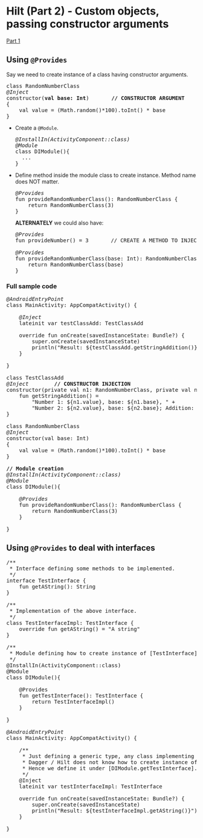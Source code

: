 # Hilt (Part 2) - Custom objects, passing constructor arguments

[Part 1](part-1.md)  

## Using `@Provides`

Say we need to create instance of a class having constructor arguments.
<pre>
class RandomNumberClass
<i>@Inject</i>
constructor(<b>val base: Int</b>)       <b>// CONSTRUCTOR ARGUMENT</b>
{
    val value = (Math.random()*100).toInt() * base
}
</pre>

- Create a `@Module`.
  <pre>
  <i>@InstallIn(ActivityComponent::class)</i>
  <i>@Module</i>
  class DIModule(){
    ...
  }
  </pre>
- Define method inside the module class to create instance. Method name does NOT matter.
  <pre>
  <i>@Provides</i>
  fun provideRandomNumberClass(): RandomNumberClass {
      return RandomNumberClass(3)
  }
  </pre>
  <b>ALTERNATELY</b> we could also have:
  <pre>
  <i>@Provides</i>
  fun provideNumber() = 3       // CREATE A METHOD TO INJECT AN ARGUMENT IN THE NEXT METHOD
  
  <i>@Provides</i>
  fun provideRandomNumberClass(base: Int): RandomNumberClass {  // ARGUMENT VALUE COMES FROM provideNumber()
      return RandomNumberClass(base)
  }
  </pre>

### Full sample code
<pre>
<i>@AndroidEntryPoint</i>
class MainActivity: AppCompatActivity() {

    <i>@Inject</i>
    lateinit var testClassAdd: TestClassAdd

    override fun onCreate(savedInstanceState: Bundle?) {
        super.onCreate(savedInstanceState)
        println("Result: ${testClassAdd.getStringAddition()}")
    }

}

class TestClassAdd
<i>@Inject</i>        <b>// CONSTRUCTOR INJECTION</b>
constructor(private val n1: RandomNumberClass, private val n2: RandomNumberClass){
    fun getStringAddition() =
        "Number 1: ${n1.value}, base: ${n1.base}, " +
        "Number 2: ${n2.value}, base: ${n2.base}; Addition: ${n1.value + n2.value}"
}

class RandomNumberClass
<i>@Inject</i>
constructor(val base: Int)
{
    val value = (Math.random()*100).toInt() * base
}

<b>// Module creation</b>
<i>@InstallIn(ActivityComponent::class)</i>
<i>@Module</i>
class DIModule(){

    <i>@Provides</i>
    fun provideRandomNumberClass(): RandomNumberClass {
        return RandomNumberClass(3)
    }

}
</pre>

## Using `@Provides` to deal with interfaces

<pre>
/**
 * Interface defining some methods to be implemented.
 */
interface TestInterface {
    fun getAString(): String
}

/**
 * Implementation of the above interface.
 */
class TestInterfaceImpl: TestInterface {
    override fun getAString() = "A string"
}

/**
 * Module defining how to create instance of [TestInterface].
 */
@InstallIn(ActivityComponent::class)
@Module
class DIModule(){

    @Provides
    fun getTestInterface(): TestInterface {
        return TestInterfaceImpl()
    }

}

<i>@AndroidEntryPoint</i>
class MainActivity: AppCompatActivity() {

    /**
     * Just defining a generic type, any class implementing the [TestInterface].
     * Dagger / Hilt does not know how to create instance of it.
     * Hence we define it under [DIModule.getTestInterface].
     */
    @Inject
    lateinit var testInterfaceImpl: TestInterface

    override fun onCreate(savedInstanceState: Bundle?) {
        super.onCreate(savedInstanceState)
        println("Result: ${testInterfaceImpl.getAString()}")
    }

}
</pre>
